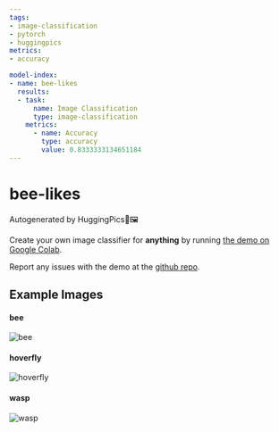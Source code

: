 ```yaml
---
tags:
- image-classification
- pytorch
- huggingpics
metrics:
- accuracy

model-index:
- name: bee-likes
  results:
  - task:
      name: Image Classification
      type: image-classification
    metrics:
      - name: Accuracy
        type: accuracy
        value: 0.8333333134651184
---
```


# bee-likes


Autogenerated by HuggingPics🤗🖼️

Create your own image classifier for **anything** by running [the demo on Google Colab](https://colab.research.google.com/github/nateraw/huggingpics/blob/main/HuggingPics.ipynb).

Report any issues with the demo at the [github repo](https://github.com/nateraw/huggingpics).


## Example Images


#### bee

![bee](images/bee.jpg)

#### hoverfly

![hoverfly](images/hoverfly.jpg)

#### wasp

![wasp](images/wasp.jpg)